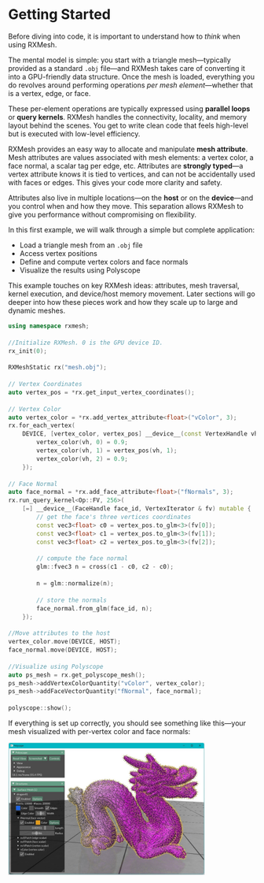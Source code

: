 # Getting Started

Before diving into code, it is important to understand how to *think* when using RXMesh.

The mental model is simple: you start with a triangle mesh—typically provided as a standard `.obj` file—and RXMesh takes care of converting it into a GPU-friendly data structure. Once the mesh is loaded, everything you do revolves around performing operations *per mesh element*—whether that is a vertex, edge, or face.

These per-element operations are typically expressed using **parallel loops** or **query kernels**. RXMesh handles the connectivity, locality, and memory layout behind the scenes. You get to write clean code that feels high-level but is executed with low-level efficiency.

RXMesh provides an easy way to allocate and manipulate **mesh attribute**. Mesh attributes are values associated with mesh elements: a vertex color, a face normal, a scalar tag per edge, etc. Attributes are **strongly typed**—a vertex attribute knows it is tied to vertices, and can not be accidentally used with faces or edges. This gives your code more clarity and safety.

Attributes also live in multiple locations—on the **host** or on the **device**—and you control when and how they move. This separation allows RXMesh to give you performance without compromising on flexibility.

In this first example, we will walk through a simple but complete application:  
- Load a triangle mesh from an `.obj` file  
- Access vertex positions  
- Define and compute vertex colors and face normals  
- Visualize the results using Polyscope

This example touches on key RXMesh ideas: attributes, mesh traversal, kernel execution, and device/host memory movement. Later sections will go deeper into how these pieces work and how they scale up to large and dynamic meshes.



```c++
using namespace rxmesh;

//Initialize RXMesh. 0 is the GPU device ID. 
rx_init(0);

RXMeshStatic rx("mesh.obj");

// Vertex Coordinates 
auto vertex_pos = *rx.get_input_vertex_coordinates();

// Vertex Color
auto vertex_color = *rx.add_vertex_attribute<float>("vColor", 3);
rx.for_each_vertex(
    DEVICE, [vertex_color, vertex_pos] __device__(const VertexHandle vh) {
        vertex_color(vh, 0) = 0.9;
        vertex_color(vh, 1) = vertex_pos(vh, 1);
        vertex_color(vh, 2) = 0.9;
    });

// Face Normal
auto face_normal = *rx.add_face_attribute<float>("fNormals", 3);
rx.run_query_kernel<Op::FV, 256>(
    [=] __device__(FaceHandle face_id, VertexIterator & fv) mutable {
        // get the face's three vertices coordinates
        const vec3<float> c0 = vertex_pos.to_glm<3>(fv[0]);
        const vec3<float> c1 = vertex_pos.to_glm<3>(fv[1]);
        const vec3<float> c2 = vertex_pos.to_glm<3>(fv[2]);

        // compute the face normal
        glm::fvec3 n = cross(c1 - c0, c2 - c0);

        n = glm::normalize(n);

        // store the normals
        face_normal.from_glm(face_id, n);
    });

//Move attributes to the host 
vertex_color.move(DEVICE, HOST);
face_normal.move(DEVICE, HOST);

//Visualize using Polyscope
auto ps_mesh = rx.get_polyscope_mesh();
ps_mesh->addVertexColorQuantity("vColor", vertex_color);
ps_mesh->addFaceVectorQuantity("fNormal", face_normal);

polyscope::show();

```

If everything is set up correctly, you should see something like this—your mesh visualized with per-vertex color and face normals:

<p align="left">
  <img src="dragon.jpg" alt="Dragon" width="400"/>
</p>